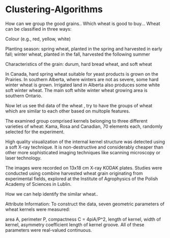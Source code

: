 # Clustering-Algorithms

How can we group the good grains.. Which wheat is good to buy...
Wheat can be classified in three ways:

Colour (e.g., red, yellow, white)

Planting season: spring wheat, planted in the spring and harvested in early fall; winter wheat, planted in the fall, harvested the following summer

Characteristics of the grain: durum, hard bread wheat, and soft wheat

In Canada, hard spring wheat suitable for yeast products is grown on the Prairies. In southern Alberta, where winters are not as severe, some hard winter wheat is grown. Irrigated land in Alberta also produces some white soft winter wheat. The main soft white winter wheat growing area is southern Ontario.

Now let us see thd data of the wheat , try to have the groups of wheat which are similar to each other based on multople features.

The examined group comprised kernels belonging to three different varieties of wheat: Kama, Rosa and Canadian, 70 elements each, randomly selected for the experiment.

High quality visualization of the internal kernel structure was detected using a soft X-ray technique. It is non-destructive and considerably cheaper than other more sophisticated imaging techniques like scanning microscopy or laser technology.

The images were recorded on 13x18 cm X-ray KODAK plates. Studies were conducted using combine harvested wheat grain originating from experimental fields, explored at the Institute of Agrophysics of the Polish Academy of Sciences in Lublin.

How we can help identify the similar wheat..

Attribute Information:
To construct the data, seven geometric parameters of wheat kernels were measured:

area A,
perimeter P,
compactness C = 4piA/P^2,
length of kernel,
width of kernel,
asymmetry coefficient
length of kernel groove. All of these parameters were real-valued continuous.
